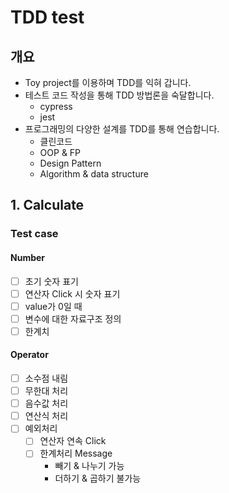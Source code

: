 # TDD test

## 개요

- Toy project를 이용하며 TDD를 익혀 갑니다.
- 테스트 코드 작성을 통해 TDD 방법론을 숙달합니다.
  - cypress
  - jest
- 프로그래밍의 다양한 설계를 TDD를 통해 연습합니다.
  - 클린코드 
  - OOP & FP 
  - Design Pattern 
  - Algorithm & data structure

## 1. Calculate

### Test case

#### Number
- [ ] 초기 숫자 표기
- [ ] 연산자 Click 시 숫자 표기
- [ ] value가 0일 때
- [ ] 변수에 대한 자료구조 정의
- [ ] 한계치

#### Operator
- [ ] 소수점 내림
- [ ] 무한대 처리
- [ ] 음수값 처리
- [ ] 연산식 처리
- [ ] 예외처리
  - [ ] 연산자 연속 Click
  - [ ] 한계처리 Message
    - 빼기 & 나누기 가능
    - 더하기 & 곱하기 불가능